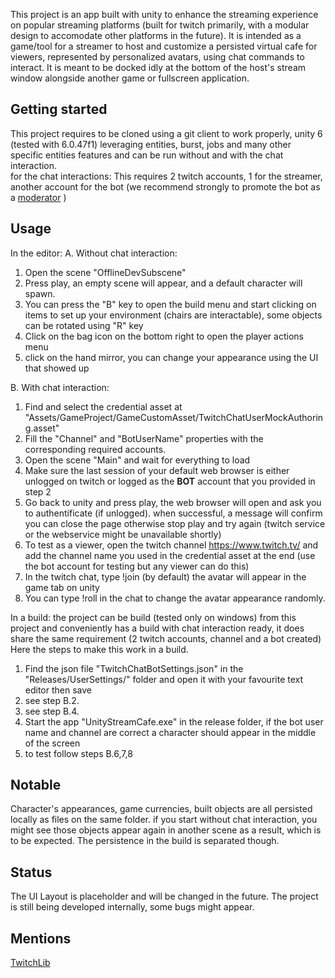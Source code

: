 This project is an app built with unity to enhance the streaming experience on popular streaming platforms (built for twitch primarily, with a modular design to accomodate other platforms in the future).
It is intended as a game/tool for a streamer to host and customize a persisted virtual cafe for viewers, represented by personalized avatars, using chat commands to interact.
It is meant to be docked idly at the bottom of the host's stream window alongside another game or fullscreen application.

## Getting started
This project requires to be cloned using a git client to work properly, unity 6 (tested with 6.0.47f1) leveraging entities, burst, jobs and many other specific entities features and can be run without and with the chat interaction.  
for the chat interactions: This requires 2 twitch accounts, 1 for the streamer, another account for the bot (we recommend strongly to promote the bot as a [moderator](https://streamlabs.com/content-hub/post/how-to-make-someone-a-mod-on-twitch) )

## Usage
In the editor:
A. Without chat interaction:
1. Open the scene "OfflineDevSubscene"
2. Press play, an empty scene will appear, and a default character will spawn.
3. You can press the "B" key to open the build menu and start clicking on items to set up your environment (chairs are interactable), some objects can be rotated using "R" key
4. Click on the bag icon on the bottom right to open the player actions menu
5. click on the hand mirror, you can change your appearance using the UI that showed up

B. With chat interaction:
1. Find and select the credential asset at "Assets/GameProject/GameCustomAsset/TwitchChatUserMockAuthoring.asset"
2. Fill the "Channel" and "BotUserName" properties with the corresponding required accounts.
3. Open the scene "Main" and wait for everything to load
4. Make sure the last session of your default web browser is either unlogged on twitch or logged as the **BOT** account that you provided in step 2
5. Go back to unity and press play, the web browser will open and ask you to authentificate (if unlogged). when successful, a message will confirm you can close the page otherwise stop play and try again (twitch service or the webservice might be unavailable shortly)
6. To test as a viewer, open the twitch channel https://www.twitch.tv/ and add the channel name you used in the credential asset at the end (use the bot account for testing but any viewer can do this)
7. In the twitch chat, type !join (by default) the avatar will appear in the game tab on unity
8. You can type !roll in the chat to change the avatar appearance randomly.

In a build:
the project can be build (tested only on windows) from this project and conveniently has a build with chat interaction ready,
it does share the same requirement (2 twitch accounts, channel and a bot created)
Here the steps to make this work in a build.
1. Find the json file "TwitchChatBotSettings.json" in the "Releases/UserSettings/" folder and open it with your favourite text editor then save
2. see step B.2.
3. see step B.4.
4. Start the app "UnityStreamCafe.exe" in the release folder, if the bot user name and channel are correct a character should appear in the middle of the screen
5. to test follow steps B.6,7,8


## Notable
Character's appearances, game currencies, built objects are all persisted locally as files on the same folder. 
if you start without chat interaction, you might see those objects appear again in another scene as a result, which is to be expected.
The persistence in the build is separated though.

## Status
The UI Layout is placeholder and will be changed in the future.
The project is still being developed internally, some bugs might appear.

## Mentions
[TwitchLib](https://github.com/TwitchLib/TwitchLib)